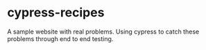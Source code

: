 # cypress-recipes

A sample website with real problems. Using cypress to catch these problems through end to end testing.
